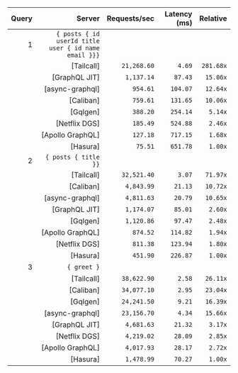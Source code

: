 <!-- PERFORMANCE_RESULTS_START -->

| Query | Server | Requests/sec | Latency (ms) | Relative |
|-------:|--------:|--------------:|--------------:|---------:|
| 1 | `{ posts { id userId title user { id name email }}}` |
|| [Tailcall] | `21,268.60` | `4.69` | `281.68x` |
|| [GraphQL JIT] | `1,137.14` | `87.43` | `15.06x` |
|| [async-graphql] | `954.61` | `104.07` | `12.64x` |
|| [Caliban] | `759.61` | `131.65` | `10.06x` |
|| [Gqlgen] | `388.20` | `254.14` | `5.14x` |
|| [Netflix DGS] | `185.49` | `524.88` | `2.46x` |
|| [Apollo GraphQL] | `127.18` | `717.15` | `1.68x` |
|| [Hasura] | `75.51` | `651.78` | `1.00x` |
| 2 | `{ posts { title }}` |
|| [Tailcall] | `32,521.40` | `3.07` | `71.97x` |
|| [Caliban] | `4,843.99` | `21.13` | `10.72x` |
|| [async-graphql] | `4,811.63` | `20.79` | `10.65x` |
|| [GraphQL JIT] | `1,174.07` | `85.01` | `2.60x` |
|| [Gqlgen] | `1,120.86` | `97.47` | `2.48x` |
|| [Apollo GraphQL] | `874.52` | `114.82` | `1.94x` |
|| [Netflix DGS] | `811.38` | `123.94` | `1.80x` |
|| [Hasura] | `451.90` | `226.87` | `1.00x` |
| 3 | `{ greet }` |
|| [Tailcall] | `38,622.90` | `2.58` | `26.11x` |
|| [Caliban] | `34,077.10` | `2.95` | `23.04x` |
|| [Gqlgen] | `24,241.50` | `9.21` | `16.39x` |
|| [async-graphql] | `23,156.70` | `4.34` | `15.66x` |
|| [GraphQL JIT] | `4,681.63` | `21.32` | `3.17x` |
|| [Netflix DGS] | `4,219.02` | `28.09` | `2.85x` |
|| [Apollo GraphQL] | `4,017.93` | `28.17` | `2.72x` |
|| [Hasura] | `1,478.99` | `70.27` | `1.00x` |

<!-- PERFORMANCE_RESULTS_END -->

